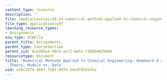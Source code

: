 ```yaml
---
content_type: resource
description: ''
file: /media/courses/10-34-numerical-methods-applied-to-chemical-engineering-fall-2015/a58c257d4b97f26f997a24cd705d1d1a_MIT10_34F15_Homework8_Prob.pdf
file_type: application/pdf
learning_resource_types:
- Assignments
ocw_type: OCWFile
parent_title: Assignments
parent_type: CourseSection
parent_uid: 4ce395e4-40c5-acc1-be51-f389b4029689
resourcetype: Document
title: 'Numerical Methods Applied to Chemical Engineering: Homework 8 on Probability
  Theory, Models vs. Data'
uid: a58c257d-4b97-f26f-997a-24cd705d1d1a
---
```

